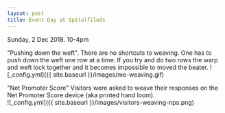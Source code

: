 ```yaml
---
layout: post
title: Event Day at Spitalfileds
---
```


Sunday, 2 Dec 2018. 10-4pm

"Pushing down the weft". There are no shortcuts to weaving. One has to push down the weft one row at a time. If you try and do two rows the warp and weft lock together and it becomes impossible to moved the beater.
![_config.yml]({{ site.baseurl }}/images/me-weaving.gif)

"Net Promoter Score" Visitors were asked to weave their responses on the Net Promoter Score device (aka printed hand loom).  
![_config.yml]({{ site.baseurl }}/images/visitors-weaving-nps.png)
